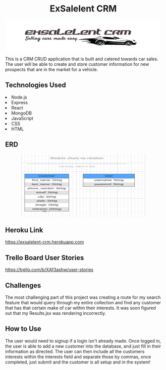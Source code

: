 # <h1 align='center'>ExSalelent CRM</h1>

<p align='center'>
<img src='./images/exsalelent-logo2.png' width='500px' height='100px'></p>

This is a CRM CRUD application that is built and catered towards car sales. The user will be able to create and store customer information for new prospects that are in the market for a vehicle. 

## Technologies Used

<li>Node.js</li>
<li>Express</li>
<li>React</li>
<li>MongoDB</li>
<li>JavaScript</li>
<li>CSS</li>
<li>HTML</li>

## ERD

<p align='center'>
<img src='./images/exsalelent-ERD.png' width='400px' height='200px'>

## Heroku Link

https://exsalelent-crm.herokuapp.com

## Trello Board User Stories

https://trello.com/b/XAf3ashw/user-stories

## Challenges

The most challenging part of this project was creating a route for my search feature that would query through my entire collection and find any customer that has that certain make of car within their interests. It was soon figured out that my Results.jsx was rendering incorrectly. 

## How to Use

The user would need to signup if a login isn't already made. Once logged in, the user is able to add a new customer into the database, and just fill in their information as directed. The user can then include all the customers interests within the interests field and separate those by commas, once completed, just submit and the customer is all setup and in the system!


